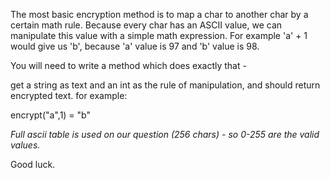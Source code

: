The most basic encryption method is to map a char to another char by a certain math rule.
Because every char has an ASCII value, we can manipulate this value with a simple math expression. 
For example 'a' + 1 would give us 'b', because 'a' value is 97 and 'b' value is 98.

You will need to write a method which does exactly that - 

get a string as text and an int as the rule of manipulation, and should return encrypted text.
for example:

encrypt("a",1) = "b"

 *Full ascii table is used on our question (256 chars) - so 0-255 are the valid values.*
 
Good luck.
